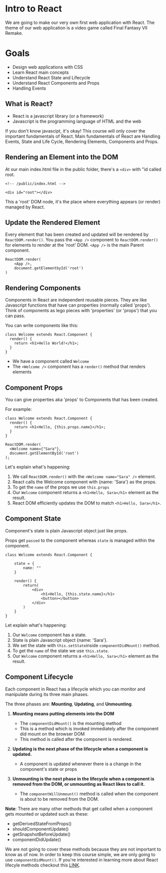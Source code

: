 # Intro to React
We are going to make our very own first web application with React.
The theme of our web application is a video game called Final Fantasy VII Remake.

# Goals
 * Design web applications with CSS
 * Learn React main concepts
 * Understand React State and Lifecycle
 * Understand React Components and Props
 * Handling Events

## What is React?
 * React is a javascript library (or a framework)
 * Javascript is the programming language of HTML and the web

If you don't know javascipt, it's okay! This course will only cover the important fundamentals of React.
Main fundamentals of React are Handling Events, State and Life Cycle, Rendering Elements, Components and Props.

## Rendering an Element into the DOM
At our main index.html file in the public folder, there's a `<div>` with "id called root.
```
<!-- /public/index.html -->

<div id="root"></div>
```
This a 'root' DOM node, it's the place where everything appears (or render) managed by React.

## Update the Rendered Element
Every element that has been created and updated will be rendered by `ReactDOM.render()`.
You pass the `<App />` component to `ReactDOM.render()` for elements to render at the 'root' DOM.
`<App />` is the main Parent component.

```
ReactDOM.render(
    <App />,
    document.getElementbyId('root')
)
```

## Rendering Components
Components in React are independent reusable pieces. They are like Javascript functions that have can properties (normally called 'props'). Think of components as lego pieces with 'properties' (or 'props') that you can pass.

You can write components like this:
```
class Welcome extends React.Component {
  render() {
    return <h1>Hello World!</h1>;
  }
}
```
 * We have a component called `Welcome`
 * The `<Welcome />` component has a `render()` method that renders elements

## Component Props
You can give properties aka 'props' to Components that has been created.

For example:
```
class Welcome extends React.Component {
  render() {
    return <h1>Hello, {this.props.name}</h1>;
  }
}

ReactDOM.render(
  <Welcome name={"Sara"},
  document.getElementById('root')
);
```
Let's explain what's happening:
 1. We call `ReactDOM.render()` with the `<Welcome name="Sara" />` element.
 2. React calls the Welcome component with {name: 'Sara'} as the props.
 4. To get the `name` of the props we use `this.props`
 3. Our `Welcome` component returns a `<h1>Hello, Sara</h1>` element as the result.
 4. React DOM efficiently updates the DOM to match `<h1>Hello, Sara</h1>`.

## Component State
Component's state is plain Javascript object just like props.

Props get `passed` to the component whereas `state` is managed within the component.

```
class Welcome extends React.Component {

    state = {
        name: ""
    }
    
    render() {
        return(
            <div>
                <h1>Hello, {this.state.name}</h1>
                <button></button>
            </div>
        )
    }
}
```
Let explain what's happening:
 1. Our `Welcome` component has a state.
 2. State is plain Javascript object {name: 'Sara'}.
 3. We set the state with `this.setState`inside `componentDidMount()` method.
 3. To get the `name` of the state we use `this.state`.
 4. Our `Welcome` component returns a `<h1>Hello, Sara</h1>` element as the result.
 
## Component Lifecycle
Each component in React has a lifecycle which you can monitor and manipulate during its three main phases.

The three phases are: **Mounting**, **Updating**, and **Unmounting**.
 1. **Mounting means putting elements into the DOM**
    - The `componentDidMount()` is the mounting method
    - This is a method which is invoked immediately after the component did mount on the browser DOM
    - This method is called after the component is rendered.
    
 2. **Updating is the next phase of the lifecycle when a component is updated.**
    - A component is updated whenever there is a change in the component's state or props
    
 3. **Unmounting is the next phase in the lifecycle when a component is removed from the DOM, or unmounting as React likes to call it.**
    - The `componentWillUnmount()` method is called when the component is about to be removed from the DOM.
 
 **Note**: There are many other methods that get called when a component gets mounted or updated such as these:
  * getDerivedStateFromProps()
  * shouldComponentUpdate()
  * getSnapshotBeforeUpdate()
  * componentDidUpdate()
 
We are not going to cover these methods because they are not important to know as of now. In order to keep this course simple, we are only going to use `componentDidMount()`. If you're interested in learning more about React lifecyle methods checkout this [LINK](https://www.w3schools.com/react/react_lifecycle.asp).








